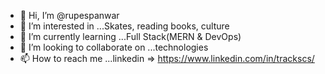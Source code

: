 - 👋 Hi, I’m @rupespanwar
- 👀 I’m interested in ...Skates, reading books, culture
- 🌱 I’m currently learning ...Full Stack(MERN & DevOps)
- 💞️ I’m looking to collaborate on ...technologies
- 📫 How to reach me ...linkedin => https://www.linkedin.com/in/trackscs/

<!---
rupespanwar/rupespanwar is a ✨ special ✨ repository because its `README.md` (this file) appears on your GitHub profile.
You can click the Preview link to take a look at your changes.
--->
